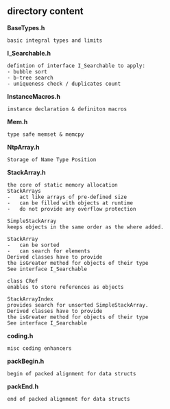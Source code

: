 ## directory content

**BaseTypes.h**
```
basic integral types and limits
```

**I_Searchable.h**
```
defintion of interface I_Searchable to apply:
- bubble sort
- b-tree search
- uniqueness check / duplicates count
```

**InstanceMacros.h**
```
instance declaration & definiton macros
```

**Mem.h**
```
type safe memset & memcpy
```

**NtpArray.h**
```
Storage of Name Type Position
```

**StackArray.h**
```
the core of static memory allocation
StackArrays
-   act like arrays of pre-defined size
-   can be filled with objects at runtime
-   do not provide any overflow protection

SimpleStackArray
keeps objects in the same order as the where added.

StackArray
-   can be sorted
-   can search for elements
Derived classes have to provide
the isGreater method for objects of their type
See interface I_Searchable

class CRef
enables to store references as objects

StackArrayIndex
provides search for unsorted SimpleStackArray.
Derived classes have to provide
the isGreater method for objects of their type
See interface I_Searchable
```

**coding.h**
```
misc coding enhancers
```

**packBegin.h**
```
begin of packed alignment for data structs
```

**packEnd.h**
```
end of packed alignment for data structs
```
